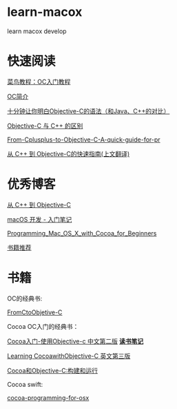 # learn-macox
learn macox develop

# 快速阅读

[菜鸟教程：OC入门教程](https://www.runoob.com/w3cnote/objective-c-tutorial.html)

[OC简介](https://zh.wikipedia.org/wiki/Objective-C)

[十分钟让你明白Objective-C的语法（和Java、C++的对比）](https://blog.csdn.net/totogo2010/article/details/7632384)

[Objective-C 与 C++ 的区别](https://blog.csdn.net/ji5ji/article/details/51121094)

[From-Cplusplus-to-Objective-C-A-quick-guide-for-pr](https://www.codeproject.com/Articles/770577/From-Cplusplus-to-Objective-C-A-quick-guide-for-pr)

[从 C++ 到 Objective-C的快速指南(上文翻译)](https://www.oschina.net/translate/from-cplusplus-to-objective-c-a-quick-guide)

# 优秀博客
[从 C++ 到 Objective-C](https://www.devbean.net/category/objective-c/page/2/)

[macOS 开发 - 入门笔记](https://blog.csdn.net/lovechris00/article/details/72779076)

[Programming_Mac_OS_X_with_Cocoa_for_Beginners](https://en.wikibooks.org/wiki/Programming_Mac_OS_X_with_Cocoa_for_Beginners)

[书籍推荐](https://www.cnblogs.com/pugang/p/4657799.html)

# 书籍
OC的经典书:

[FromCtoObjetive-C](https://lincode.github.io/docs/FromCtoObjetive-C.pdf)

Cocoa OC入门的经典书：

[Cocoa入门-使用Objective-c 中文第二版](https://www.jb51.net/books/459308.html#downintro2) **[读书笔记](https://blog.csdn.net/dongdongdongjl/article/details/7907596)**

[Learning CocoawithObjective-C 英文第三版](https://doc.lagout.org/programmation/Multi-Language/Learning%20Cocoa%20with%20Objective-C%20%283rd.ed.%29%20%5BButtfield-Addison%20%26%20Manning%202013-01-03%5D.pdf)

[Cocoa和Objective-C:构建和运行](https://www.amazon.cn/dp/B01441RI6Y/ref=sr_1_5?__mk_zh_CN=%E4%BA%9A%E9%A9%AC%E9%80%8A%E7%BD%91%E7%AB%99&keywords=Objective-c&qid=1571762878&s=books&sr=1-5)

Cocoa swift:

[cocoa-programming-for-osx](https://legacy.gitbook.com/book/josercc/cocoa-programming-for-osx/details)
